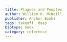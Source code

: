 ```yaml
---
title: Plagues and Peoples
author: William H. McNeill
publisher: Anchor Books
tags: takeoff  deep
bibtype: book
category: reference
---
```

